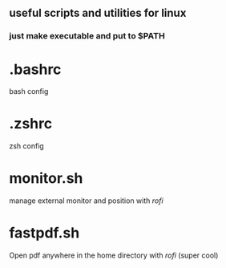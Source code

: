 ## useful scripts and utilities for linux
### just make executable and put to $PATH 

# .bashrc
bash config
# .zshrc
zsh config
# monitor.sh
manage external monitor and position with *rofi*
# fastpdf.sh
Open pdf anywhere in the home directory with *rofi* (super cool)



